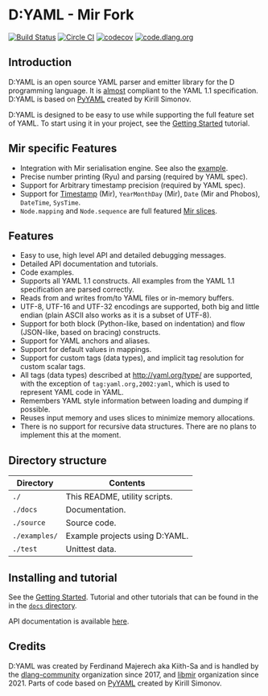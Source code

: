 # D:YAML - Mir Fork

[![Build Status](https://github.com/libmir/mir-yaml/actions/workflows/d.yml/badge.svg)](https://github.com/libmir/mir-yaml/actions)
[![Circle CI](https://circleci.com/gh/libmir/mir-yaml.svg?style=svg)](https://circleci.com/gh/libmir/mir-yaml)
[![codecov](https://codecov.io/gh/libmir/mir-yaml/branch/master/graph/badge.svg)](https://codecov.io/gh/libmir/mir-yaml)
[![code.dlang.org](https://img.shields.io/dub/v/mir-yaml.svg)](http://code.dlang.org/packages/mir-yaml)

## Introduction

D:YAML is an open source YAML parser and emitter library for the D programming language.
It is [almost](docs/articles/spec_differences.md) compliant to the YAML 1.1 specification.
D:YAML is based on [PyYAML](http://www.pyyaml.org) created by Kirill Simonov.

D:YAML is designed to be easy to use while supporting the full feature set of YAML.
To start using it in your project, see the [Getting Started](docs/tutorials/getting_started.md) tutorial.

## Mir specific Features
  - Integration with Mir serialisation engine. See also the [example](examples/mir_serde).
  - Precise number printing (Ryu) and parsing (required by YAML spec).
  - Support for Arbitrary timestamp precision (required by YAML spec).
  - Support for [Timestamp](http://mir-algorithm.libmir.org/mir_timestamp.html) (Mir), `YearMonthDay` (Mir), `Date` (Mir and Phobos), `DateTime`, `SysTime`.
  - `Node.mapping` and `Node.sequence` are full featured [Mir slices](http://mir-algorithm.libmir.org/mir_ndslice.html).

## Features
  - Easy to use, high level API and detailed debugging messages.
  - Detailed API documentation and tutorials.
  - Code examples.
  - Supports all YAML 1.1 constructs. All examples from the YAML 1.1
    specification are parsed correctly.
  - Reads from and writes from/to YAML files or in-memory buffers.
  - UTF-8, UTF-16 and UTF-32 encodings are supported, both big and
    little endian (plain ASCII also works as it is a subset of UTF-8).
  - Support for both block (Python-like, based on indentation) and flow
    (JSON-like, based on bracing) constructs.
  - Support for YAML anchors and aliases.
  - Support for default values in mappings.
  - Support for custom tags (data types), and implicit tag resolution
    for custom scalar tags.
  - All tags (data types) described at <http://yaml.org/type/> are
    supported, with the exception of `tag:yaml.org,2002:yaml`, which is
    used to represent YAML code in YAML.
  - Remembers YAML style information between loading and dumping if
    possible.
  - Reuses input memory and uses slices to minimize memory allocations.
  - There is no support for recursive data structures. There are no
    plans to implement this at the moment.

## Directory structure

| Directory     | Contents                       |
|---------------|--------------------------------|
| `./`          | This README, utility scripts.  |
| `./docs`      | Documentation.                 |
| `./source`    | Source code.                   |
| `./examples/` | Example projects using D:YAML. |
| `./test`      | Unittest data.                 |

## Installing and tutorial

See the [Getting Started](docs/tutorials/getting_started.html).
Tutorial and other tutorials that can be found in the in the [`docs` directory](docs/).

API documentation is available [here](https://mir-yaml.dpldocs.info/dyaml.html).

## Credits

D:YAML was created by Ferdinand Majerech aka Kiith-Sa and is handled by the [dlang-community](https://github.com/dlang-community) organization since 2017, and [libmir](https://github.com/libmir) organization since 2021.
Parts of code based on [PyYAML](http://www.pyyaml.org) created by Kirill Simonov.
